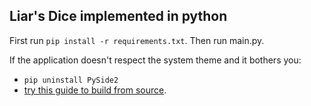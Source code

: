 ## Liar's Dice implemented in python

First run `pip install -r requirements.txt`.
Then run main.py.

If the application doesn't respect the system theme and it bothers you:
* `pip uninstall PySide2`
* [try this guide to build from source](https://doc.qt.io/qtforpython/gettingstarted.html#guides-per-platform).